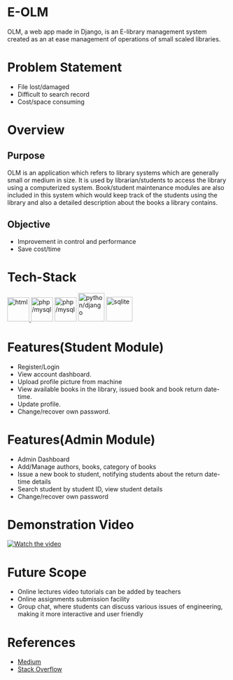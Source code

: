 # E-OLM

OLM, a web app made in Django, is an E-library management system created as an at ease management of operations of small scaled libraries.

# Problem Statement

- File lost/damaged
- Difficult to search record
- Cost/space consuming

# Overview

## Purpose

OLM is an application which refers to library systems which are generally small or medium in size. It is used by librarian/students to access the library using a computerized system. Book/student maintenance modules are also included in this system which would keep track of the students using the library and also a detailed description about the books a library contains.

## Objective

- Improvement in control and performance
- Save cost/time

# Tech-Stack

<a href= "https://html.com" target="_blank"> <img src ='https://raw.githubusercontent.com/rahulbanerjee26/githubAboutMeGenerator/main/icons/html.svg' alt="html" width="50" height="55"> </a>
<a href="https://developer.mozilla.org/en-US/docs/Web/CSS" target="_blank"> <img src="https://raw.githubusercontent.com/rahulbanerjee26/githubAboutMeGenerator/main/icons/css.svg" alt="php/mysql" width="50" height="55"/></a>
<a href="https://www.javascript.com" target="_blank"> <img src="https://raw.githubusercontent.com/rahulbanerjee26/githubAboutMeGenerator/main/icons/javascript.svg" alt="php/mysql" width="50" height="55"/></a>
<a href="https://www.djangoproject.com" target="_blank"> <img src="https://www.opengis.ch/wp-content/uploads/2020/04/django-python-logo-e1588009010920.png" alt="python/django" width="60" height="65"/></a>
<a href="https://www.sqlite.org" target="_blank"> <img src="https://www.nuget.org/profiles/SQLite/avatar?imageSize=512" alt="sqlite" width="60" height="56"/></a>

# Features(Student Module)

- Register/Login
- View account dashboard.
- Upload profile picture from machine
- View available books in the library, issued book and book return date-time.
- Update profile.
- Change/recover own password.

# Features(Admin Module)

- Admin Dashboard
- Add/Manage authors, books, category of books
- Issue a new book to student, notifying students about the return date-time details
- Search student by student ID, view student details
- Change/recover own password

# Demonstration Video

[![Watch the video](https://c.tenor.com/EyIrC3CeKYgAAAAM/when-in-doubt-go-to-the-library-library.gif)](https://drive.google.com/file/d/1sB5KYp6rSMqxh1aETg71Mj_yqNAcYBEC/view?usp=sharing)

# Future Scope

- Online lectures video tutorials can be added by teachers
- Online assignments submission facility
- Group chat, where students can discuss various issues of engineering, making it more interactive and user friendly

# References

- <a href= "https://medium.com/" target="_blank">Medium</a>
- <a href= "https://stackoverflow.com/" target="_blank">Stack Overflow</a>

